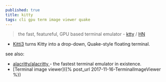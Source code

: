 ```yaml
---
published: true
title: kitty
tags: cli gpu term image viewer quake
---
```

> the fast, featureful, GPU based terminal emulator - [ktty](https://sw.kovidgoyal.net/kitty/#quickstart) / [HN](https://news.ycombinator.com/item?id=24643008)

- [Kitti3](https://github.com/LandingEllipse/kitti3) turns Kitty into a drop-down, Quake-style floating terminal.

see also:
- [alacritty/alacritty ](https://github.com/alacritty/alacritty) - the fastest terminal emulator in existence.
- [Terminal image viewer]({% post_url 2017-11-16-TerminalImageViewer %})
